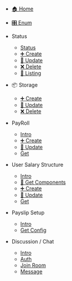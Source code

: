 * [🏠 Home](/README.md)

* [🎛️ Enum](/enum.md)

* Status
  * [Status](status/intro.md)
  * [➕ Create](status/create.md)
  * [🔁 Update](status/update.md)
  * [❌ Delete](status/delete.md)
  * [📄 Listing](status/listing.md)


* 📦 Storage
  * [➕ Create](storage/create.md)
  * [🔁 Update](storage/update.md)
  * [❌ Delete](storage/delete.md)

* PayRoll
  * [Intro](payroll/index.md)
  * [➕ Create](payroll/create.md)
  * [🔁 Update](payroll/update.md)
  * [Get](payroll/get.md)

* User Salary Structure
  * [Intro](userSalaryStructure/index.md)
  * [📄 Get Components](userSalaryStructure/get-payroll-component.md)
  * [➕ Create](userSalaryStructure/create.md)
  * [🔁 Update](userSalaryStructure/update.md)
  * [Get](userSalaryStructure/get.md)

* Payslip Setup
  * [Intro](payslipSetup/index.md)
  * [Get Config](payslipSetup/get-config.md)

* Discussion / Chat
  * [Intro](chat/index.md)
  * [Auth](chat/auth.md)
  * [Join Room](chat/joinRoom.md)
  * [Message](chat/message.md)
  